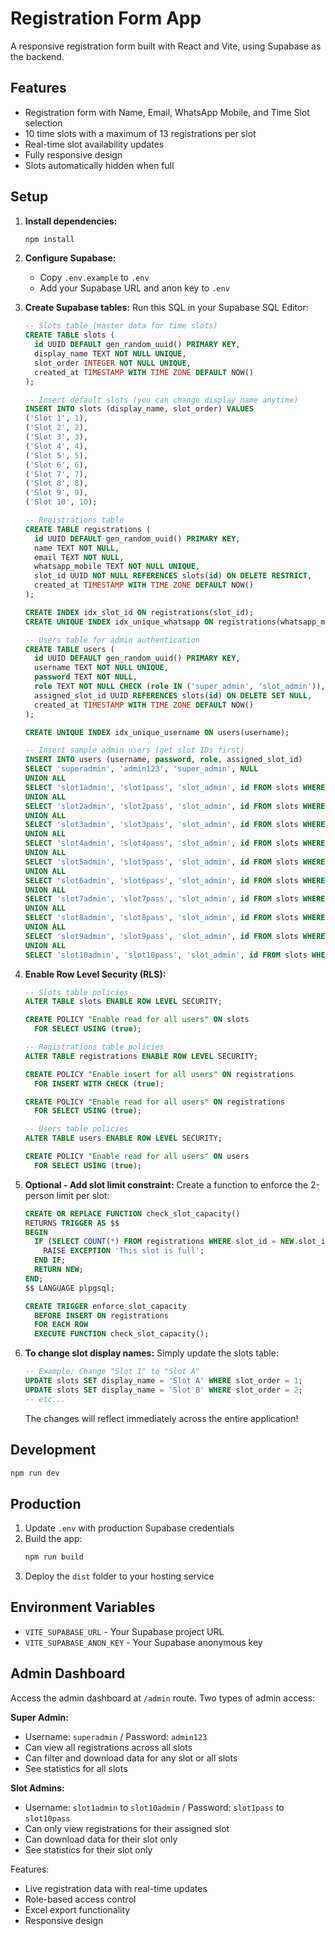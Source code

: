 # Registration Form App

A responsive registration form built with React and Vite, using Supabase as the backend.

## Features

- Registration form with Name, Email, WhatsApp Mobile, and Time Slot selection
- 10 time slots with a maximum of 13 registrations per slot
- Real-time slot availability updates
- Fully responsive design
- Slots automatically hidden when full

## Setup

1. **Install dependencies:**
   ```bash
   npm install
   ```

2. **Configure Supabase:**
   - Copy `.env.example` to `.env`
   - Add your Supabase URL and anon key to `.env`

3. **Create Supabase tables:**
   Run this SQL in your Supabase SQL Editor:
   ```sql
   -- Slots table (master data for time slots)
   CREATE TABLE slots (
     id UUID DEFAULT gen_random_uuid() PRIMARY KEY,
     display_name TEXT NOT NULL UNIQUE,
     slot_order INTEGER NOT NULL UNIQUE,
     created_at TIMESTAMP WITH TIME ZONE DEFAULT NOW()
   );

   -- Insert default slots (you can change display_name anytime)
   INSERT INTO slots (display_name, slot_order) VALUES
   ('Slot 1', 1),
   ('Slot 2', 2),
   ('Slot 3', 3),
   ('Slot 4', 4),
   ('Slot 5', 5),
   ('Slot 6', 6),
   ('Slot 7', 7),
   ('Slot 8', 8),
   ('Slot 9', 9),
   ('Slot 10', 10);

   -- Registrations table
   CREATE TABLE registrations (
     id UUID DEFAULT gen_random_uuid() PRIMARY KEY,
     name TEXT NOT NULL,
     email TEXT NOT NULL,
     whatsapp_mobile TEXT NOT NULL UNIQUE,
     slot_id UUID NOT NULL REFERENCES slots(id) ON DELETE RESTRICT,
     created_at TIMESTAMP WITH TIME ZONE DEFAULT NOW()
   );

   CREATE INDEX idx_slot_id ON registrations(slot_id);
   CREATE UNIQUE INDEX idx_unique_whatsapp ON registrations(whatsapp_mobile);

   -- Users table for admin authentication
   CREATE TABLE users (
     id UUID DEFAULT gen_random_uuid() PRIMARY KEY,
     username TEXT NOT NULL UNIQUE,
     password TEXT NOT NULL,
     role TEXT NOT NULL CHECK (role IN ('super_admin', 'slot_admin')),
     assigned_slot_id UUID REFERENCES slots(id) ON DELETE SET NULL,
     created_at TIMESTAMP WITH TIME ZONE DEFAULT NOW()
   );

   CREATE UNIQUE INDEX idx_unique_username ON users(username);

   -- Insert sample admin users (get slot IDs first)
   INSERT INTO users (username, password, role, assigned_slot_id) 
   SELECT 'superadmin', 'admin123', 'super_admin', NULL
   UNION ALL
   SELECT 'slot1admin', 'slot1pass', 'slot_admin', id FROM slots WHERE slot_order = 1
   UNION ALL
   SELECT 'slot2admin', 'slot2pass', 'slot_admin', id FROM slots WHERE slot_order = 2
   UNION ALL
   SELECT 'slot3admin', 'slot3pass', 'slot_admin', id FROM slots WHERE slot_order = 3
   UNION ALL
   SELECT 'slot4admin', 'slot4pass', 'slot_admin', id FROM slots WHERE slot_order = 4
   UNION ALL
   SELECT 'slot5admin', 'slot5pass', 'slot_admin', id FROM slots WHERE slot_order = 5
   UNION ALL
   SELECT 'slot6admin', 'slot6pass', 'slot_admin', id FROM slots WHERE slot_order = 6
   UNION ALL
   SELECT 'slot7admin', 'slot7pass', 'slot_admin', id FROM slots WHERE slot_order = 7
   UNION ALL
   SELECT 'slot8admin', 'slot8pass', 'slot_admin', id FROM slots WHERE slot_order = 8
   UNION ALL
   SELECT 'slot9admin', 'slot9pass', 'slot_admin', id FROM slots WHERE slot_order = 9
   UNION ALL
   SELECT 'slot10admin', 'slot10pass', 'slot_admin', id FROM slots WHERE slot_order = 10;
   ```

4. **Enable Row Level Security (RLS):**
   ```sql
   -- Slots table policies
   ALTER TABLE slots ENABLE ROW LEVEL SECURITY;

   CREATE POLICY "Enable read for all users" ON slots
     FOR SELECT USING (true);

   -- Registrations table policies
   ALTER TABLE registrations ENABLE ROW LEVEL SECURITY;

   CREATE POLICY "Enable insert for all users" ON registrations
     FOR INSERT WITH CHECK (true);

   CREATE POLICY "Enable read for all users" ON registrations
     FOR SELECT USING (true);

   -- Users table policies
   ALTER TABLE users ENABLE ROW LEVEL SECURITY;

   CREATE POLICY "Enable read for all users" ON users
     FOR SELECT USING (true);
   ```

5. **Optional - Add slot limit constraint:**
   Create a function to enforce the 2-person limit per slot:
   ```sql
   CREATE OR REPLACE FUNCTION check_slot_capacity()
   RETURNS TRIGGER AS $$
   BEGIN
     IF (SELECT COUNT(*) FROM registrations WHERE slot_id = NEW.slot_id) >= 2 THEN
       RAISE EXCEPTION 'This slot is full';
     END IF;
     RETURN NEW;
   END;
   $$ LANGUAGE plpgsql;

   CREATE TRIGGER enforce_slot_capacity
     BEFORE INSERT ON registrations
     FOR EACH ROW
     EXECUTE FUNCTION check_slot_capacity();
   ```

6. **To change slot display names:**
   Simply update the slots table:
   ```sql
   -- Example: Change "Slot 1" to "Slot A"
   UPDATE slots SET display_name = 'Slot A' WHERE slot_order = 1;
   UPDATE slots SET display_name = 'Slot B' WHERE slot_order = 2;
   -- etc...
   ```
   The changes will reflect immediately across the entire application!

## Development

```bash
npm run dev
```

## Production

1. Update `.env` with production Supabase credentials
2. Build the app:
   ```bash
   npm run build
   ```
3. Deploy the `dist` folder to your hosting service

## Environment Variables

- `VITE_SUPABASE_URL` - Your Supabase project URL
- `VITE_SUPABASE_ANON_KEY` - Your Supabase anonymous key

## Admin Dashboard

Access the admin dashboard at `/admin` route. Two types of admin access:

**Super Admin:**
- Username: `superadmin` / Password: `admin123`
- Can view all registrations across all slots
- Can filter and download data for any slot or all slots
- See statistics for all slots

**Slot Admins:**
- Username: `slot1admin` to `slot10admin` / Password: `slot1pass` to `slot10pass`
- Can only view registrations for their assigned slot
- Can download data for their slot only
- See statistics for their slot only

Features:
- Live registration data with real-time updates
- Role-based access control
- Excel export functionality
- Responsive design
